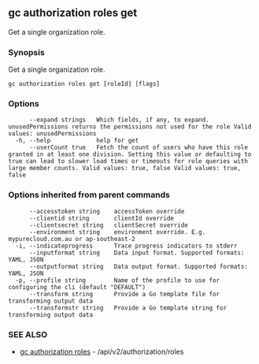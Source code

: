 ## gc authorization roles get

Get a single organization role.

### Synopsis

Get a single organization role.

```
gc authorization roles get [roleId] [flags]
```

### Options

```
      --expand strings   Which fields, if any, to expand. unusedPermissions returns the permissions not used for the role Valid values: unusedPermissions
  -h, --help             help for get
      --userCount true   Fetch the count of users who have this role granted in at least one division. Setting this value or defaulting to true can lead to slower load times or timeouts for role queries with large member counts. Valid values: true, false Valid values: true, false
```

### Options inherited from parent commands

```
      --accesstoken string    accessToken override
      --clientid string       clientId override
      --clientsecret string   clientSecret override
      --environment string    environment override. E.g. mypurecloud.com.au or ap-southeast-2
  -i, --indicateprogress      Trace progress indicators to stderr
      --inputformat string    Data input format. Supported formats: YAML, JSON
      --outputformat string   Data output format. Supported formats: YAML, JSON
  -p, --profile string        Name of the profile to use for configuring the cli (default "DEFAULT")
      --transform string      Provide a Go template file for transforming output data
      --transformstr string   Provide a Go template string for transforming output data
```

### SEE ALSO

* [gc authorization roles](gc_authorization_roles.html)	 - /api/v2/authorization/roles


